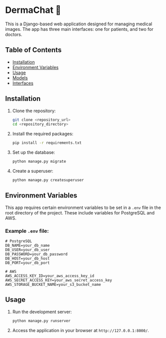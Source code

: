 # DermaChat 🏥 

This is a Django-based web application designed for managing medical images. The app has three main interfaces: one for patients, and two for doctors.

## Table of Contents

- [Installation](#installation)
- [Environment Variables](#environment-variables)
- [Usage](#usage)
- [Models](#models)
- [Interfaces](#interfaces)

## Installation

1. Clone the repository:
    ```bash
    git clone <repository_url>
    cd <repository_directory>
    ```

2. Install the required packages:
    ```bash
    pip install -r requirements.txt
    ```

3. Set up the database:
    ```bash
    python manage.py migrate
    ```

4. Create a superuser:
    ```bash
    python manage.py createsuperuser
    ```

## Environment Variables

This app requires certain environment variables to be set in a `.env` file in the root directory of the project. These include variables for PostgreSQL and AWS.

### Example `.env` file:

```env
# PostgreSQL
DB_NAME=your_db_name
DB_USER=your_db_user
DB_PASSWORD=your_db_password
DB_HOST=your_db_host
DB_PORT=your_db_port

# AWS
AWS_ACCESS_KEY_ID=your_aws_access_key_id
AWS_SECRET_ACCESS_KEY=your_aws_secret_access_key
AWS_STORAGE_BUCKET_NAME=your_s3_bucket_name
```

## Usage

1. Run the development server:
    ```bash
    python manage.py runserver
    ```

2. Access the application in your browser at `http://127.0.0.1:8000/`.


